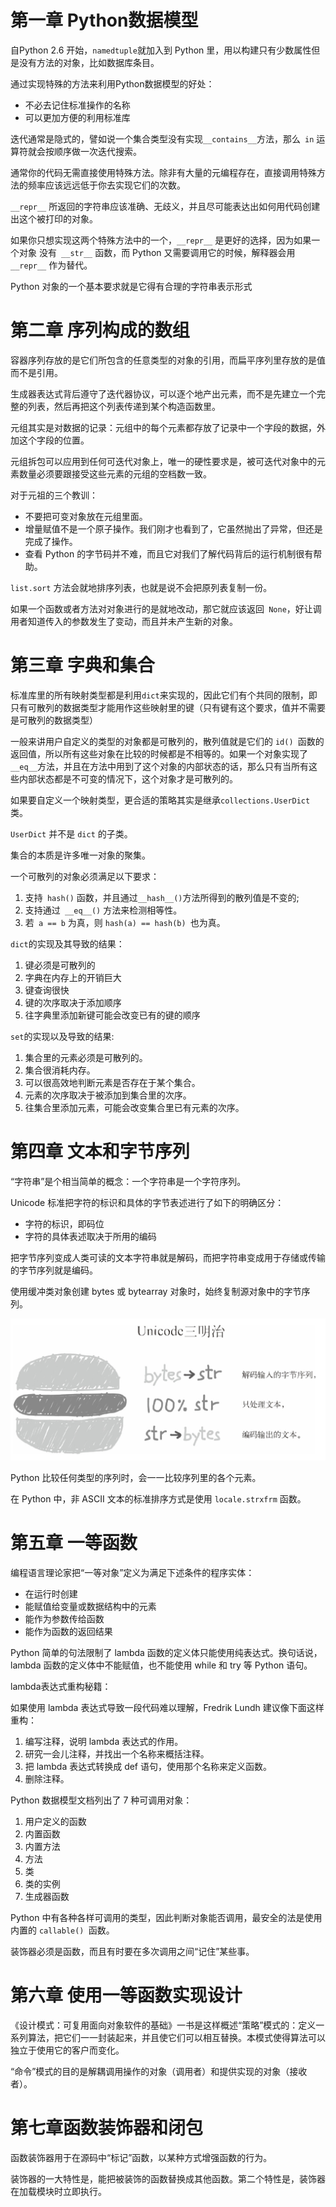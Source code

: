 # 第一章 Python数据模型

自Python 2.6 开始，`namedtuple`就加入到 Python 里，用以构建只有少数属性但是没有方法的对象，比如数据库条目。

通过实现特殊的方法来利用Python数据模型的好处：

* 不必去记住标准操作的名称
* 可以更加方便的利用标准库

迭代通常是隐式的，譬如说一个集合类型没有实现` __contains__ `方法，那么` in` 运算符就会按顺序做一次迭代搜索。

通常你的代码无需直接使用特殊方法。除非有大量的元编程存在，直接调用特殊方法的频率应该远远低于你去实现它们的次数。

`__repr__` 所返回的字符串应该准确、无歧义，并且尽可能表达出如何用代码创建出这个被打印的对象。

如果你只想实现这两个特殊方法中的一个，`__repr__` 是更好的选择，因为如果一个对象
没有` __str__` 函数，而 Python 又需要调用它的时候，解释器会用 `__repr__` 作为替代。

Python 对象的一个基本要求就是它得有合理的字符串表示形式

# 第二章 序列构成的数组

容器序列存放的是它们所包含的任意类型的对象的引用，而扁平序列里存放的是值而不是引用。

生成器表达式背后遵守了迭代器协议，可以逐个地产出元素，而不是先建立一个完整的列表，然后再把这个列表传递到某个构造函数里。

元组其实是对数据的记录：元组中的每个元素都存放了记录中一个字段的数据，外加这个字段的位置。

元组拆包可以应用到任何可迭代对象上，唯一的硬性要求是，被可迭代对象中的元素数量必须要跟接受这些元素的元组的空档数一致。

对于元祖的三个教训：

* 不要把可变对象放在元组里面。
* 增量赋值不是一个原子操作。我们刚才也看到了，它虽然抛出了异常，但还是完成了操作。
* 查看 Python 的字节码并不难，而且它对我们了解代码背后的运行机制很有帮助。

`list.sort` 方法会就地排序列表，也就是说不会把原列表复制一份。

如果一个函数或者方法对对象进行的是就地改动，那它就应该返回` None`，好让调用者知道传入的参数发生了变动，而且并未产生新的对象。

# 第三章 字典和集合

标准库里的所有映射类型都是利用` dict `来实现的，因此它们有个共同的限制，即只有可散列的数据类型才能用作这些映射里的键（只有键有这个要求，值并不需要是可散列的数据类型）

一般来讲用户自定义的类型的对象都是可散列的，散列值就是它们的 `id() `函数的返回值，所以所有这些对象在比较的时候都是不相等的。如果一个对象实现了 `__eq__`方法，并且在方法中用到了这个对象的内部状态的话，那么只有当所有这些内部状态都是不可变的情况下，这个对象才是可散列的。

如果要自定义一个映射类型，更合适的策略其实是继承`collections.UserDict` 类。

`UserDict` 并不是 `dict` 的子类。

集合的本质是许多唯一对象的聚集。

一个可散列的对象必须满足以下要求：

1. 支持` hash()` 函数，并且通过` __hash__() `方法所得到的散列值是不变的;
2. 支持通过` __eq__()` 方法来检测相等性。
3. 若` a == b` 为真，则 `hash(a) == hash(b) `也为真。

`dict`的实现及其导致的结果：

1. 键必须是可散列的
2. 字典在内存上的开销巨大
3. 键查询很快
4. 键的次序取决于添加顺序
5. 往字典里添加新键可能会改变已有的键的顺序

`set`的实现以及导致的结果:

1. 集合里的元素必须是可散列的。
2. 集合很消耗内存。
3. 可以很高效地判断元素是否存在于某个集合。
4. 元素的次序取决于被添加到集合里的次序。
5. 往集合里添加元素，可能会改变集合里已有元素的次序。

# 第四章 文本和字节序列

“字符串”是个相当简单的概念：一个字符串是一个字符序列。

Unicode 标准把字符的标识和具体的字节表述进行了如下的明确区分：

* 字符的标识，即码位
* 字符的具体表述取决于所用的编码

把字节序列变成人类可读的文本字符串就是解码，而把字符串变成用于存储或传输的字节序列就是编码。

使用缓冲类对象创建 bytes 或 bytearray 对象时，始终复制源对象中的字节序列。

![Unicode三明治](../Image/FluentPython/Unicode三明治.png)

Python 比较任何类型的序列时，会一一比较序列里的各个元素。

在 Python 中，非 ASCII 文本的标准排序方式是使用 `locale.strxfrm` 函数。

# 第五章 一等函数

编程语言理论家把“一等对象”定义为满足下述条件的程序实体：

* 在运行时创建
* 能赋值给变量或数据结构中的元素
* 能作为参数传给函数
* 能作为函数的返回结果

Python 简单的句法限制了 lambda 函数的定义体只能使用纯表达式。换句话说，lambda 函数的定义体中不能赋值，也不能使用 while 和 try 等 Python 语句。

lambda表达式重构秘籍：

如果使用 lambda 表达式导致一段代码难以理解，Fredrik Lundh 建议像下面这样重构：

1.  编写注释，说明 lambda 表达式的作用。
2.  研究一会儿注释，并找出一个名称来概括注释。
3.  把 lambda 表达式转换成 def 语句，使用那个名称来定义函数。
4.  删除注释。

Python 数据模型文档列出了 7 种可调用对象：

1. 用户定义的函数
2. 内置函数
3. 内置方法
4. 方法
5. 类
6. 类的实例
7. 生成器函数

Python 中有各种各样可调用的类型，因此判断对象能否调用，最安全的法是使用内置的 `callable() `函数。

装饰器必须是函数，而且有时要在多次调用之间“记住”某些事。

# 第六章 使用一等函数实现设计

《设计模式：可复用面向对象软件的基础》一书是这样概述“策略”模式的：定义一系列算法，把它们一一封装起来，并且使它们可以相互替换。本模式使得算法可以独立于使用它的客户而变化。

“命令”模式的目的是解耦调用操作的对象（调用者）和提供实现的对象（接收者）。

# 第七章函数装饰器和闭包

函数装饰器用于在源码中“标记”函数，以某种方式增强函数的行为。

装饰器的一大特性是，能把被装饰的函数替换成其他函数。第二个特性是，装饰器在加载模块时立即执行。